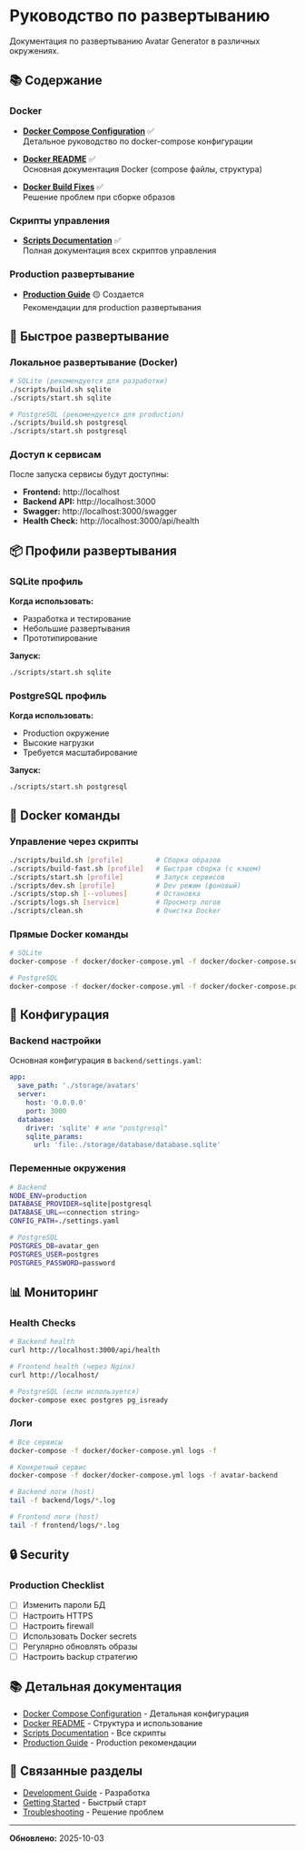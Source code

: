 # Руководство по развертыванию

Документация по развертыванию Avatar Generator в различных окружениях.

## 📚 Содержание

### Docker

- **[Docker Compose Configuration](./docker-compose.md)** ✅  
  Детальное руководство по docker-compose конфигурации

- **[Docker README](../../docker/README.md)** ✅  
  Основная документация Docker (compose файлы, структура)

- **[Docker Build Fixes](../../docker/DOCKER_BUILD_FIXES.md)** ✅  
  Решение проблем при сборке образов

### Скрипты управления

- **[Scripts Documentation](../../scripts/README.md)** ✅  
  Полная документация всех скриптов управления

### Production развертывание

- **[Production Guide](./production.md)** 🟡 Создается  
  Рекомендации для production развертывания

## 🚀 Быстрое развертывание

### Локальное развертывание (Docker)

```bash
# SQLite (рекомендуется для разработки)
./scripts/build.sh sqlite
./scripts/start.sh sqlite

# PostgreSQL (рекомендуется для production)
./scripts/build.sh postgresql
./scripts/start.sh postgresql
```

### Доступ к сервисам

После запуска сервисы будут доступны:

- **Frontend:** http://localhost
- **Backend API:** http://localhost:3000
- **Swagger:** http://localhost:3000/swagger
- **Health Check:** http://localhost:3000/api/health

## 📦 Профили развертывания

### SQLite профиль

**Когда использовать:**

- Разработка и тестирование
- Небольшие развертывания
- Прототипирование

**Запуск:**

```bash
./scripts/start.sh sqlite
```

### PostgreSQL профиль

**Когда использовать:**

- Production окружение
- Высокие нагрузки
- Требуется масштабирование

**Запуск:**

```bash
./scripts/start.sh postgresql
```

## 🐳 Docker команды

### Управление через скрипты

```bash
./scripts/build.sh [profile]        # Сборка образов
./scripts/build-fast.sh [profile]   # Быстрая сборка (с кэшем)
./scripts/start.sh [profile]        # Запуск сервисов
./scripts/dev.sh [profile]          # Dev режим (фоновый)
./scripts/stop.sh [--volumes]       # Остановка
./scripts/logs.sh [service]         # Просмотр логов
./scripts/clean.sh                  # Очистка Docker
```

### Прямые Docker команды

```bash
# SQLite
docker-compose -f docker/docker-compose.yml -f docker/docker-compose.sqlite.yml up

# PostgreSQL
docker-compose -f docker/docker-compose.yml -f docker/docker-compose.postgresql.yml --profile postgresql up
```

## 🔧 Конфигурация

### Backend настройки

Основная конфигурация в `backend/settings.yaml`:

```yaml
app:
  save_path: './storage/avatars'
  server:
    host: '0.0.0.0'
    port: 3000
  database:
    driver: 'sqlite' # или "postgresql"
    sqlite_params:
      url: 'file:./storage/database/database.sqlite'
```

### Переменные окружения

```bash
# Backend
NODE_ENV=production
DATABASE_PROVIDER=sqlite|postgresql
DATABASE_URL=<connection string>
CONFIG_PATH=./settings.yaml

# PostgreSQL
POSTGRES_DB=avatar_gen
POSTGRES_USER=postgres
POSTGRES_PASSWORD=password
```

## 📊 Мониторинг

### Health Checks

```bash
# Backend health
curl http://localhost:3000/api/health

# Frontend health (через Nginx)
curl http://localhost/

# PostgreSQL (если используется)
docker-compose exec postgres pg_isready
```

### Логи

```bash
# Все сервисы
docker-compose -f docker/docker-compose.yml logs -f

# Конкретный сервис
docker-compose -f docker/docker-compose.yml logs -f avatar-backend

# Backend логи (host)
tail -f backend/logs/*.log

# Frontend логи (host)
tail -f frontend/logs/*.log
```

## 🔒 Security

### Production Checklist

- [ ] Изменить пароли БД
- [ ] Настроить HTTPS
- [ ] Настроить firewall
- [ ] Использовать Docker secrets
- [ ] Регулярно обновлять образы
- [ ] Настроить backup стратегию

## 📚 Детальная документация

- [Docker Compose Configuration](./docker-compose.md) - Детальная конфигурация
- [Docker README](../../docker/README.md) - Структура и использование
- [Scripts Documentation](../../scripts/README.md) - Все скрипты
- [Production Guide](./production.md) - Production рекомендации

## 🔗 Связанные разделы

- [Development Guide](../development/README.md) - Разработка
- [Getting Started](../getting-started/README.md) - Быстрый старт
- [Troubleshooting](../development/troubleshooting.md) - Решение проблем

---

**Обновлено:** 2025-10-03
